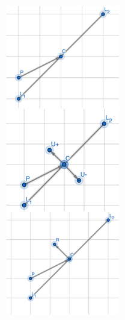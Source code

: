 <br/>
<img src="https://github.com/DragonRuby/dragonruby-game-toolkit-physics/blob/master/docs/docImages/LinearCollider_1.png?raw=true" width="300" height="271">
<br/>
<img src="https://github.com/DragonRuby/dragonruby-game-toolkit-physics/blob/master/docs/docImages/LinearCollider_2.png?raw=true" width="300" height="271">
<br/>
<img src="https://github.com/DragonRuby/dragonruby-game-toolkit-physics/blob/master/docs/docImages/LinearCollider_3.png?raw=true" width="300" height="271">
<br/>
